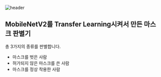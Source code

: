 ![header](https://capsule-render.vercel.app/api?type=soft&section=header&text=MaskDetector%20used%20MobileNetV2&fontSize=45)

## MobileNetV2를 Transfer Learning시켜서 만든 마스크 판별기

총 3가지의 종류를 판별합니다.
- 마스크를 벗은 사람
- 허가되지 않은 마스크를 쓴 사람
- 마스크를 정상 착용한 사람
